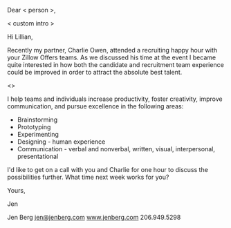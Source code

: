 Dear < person >,

< custom intro >

Hi Lillian,

Recently my partner, Charlie Owen, attended a recruiting happy hour with your Zillow Offers teams. As we discussed his time at the event I became quite interested in how both the candidate and recruitment team experience could be improved in order to attract the absolute best talent.

<>

I help teams and individuals increase productivity, foster creativity, improve communication, and pursue excellence in the following areas:

* Brainstorming
* Prototyping
* Experimenting
* Designing - human experience
* Communication - verbal and nonverbal, written, visual, interpersonal, presentational

I'd like to get on a call with you and Charlie for one hour to discuss the possibilities further. What time next week works for you?

Yours,

Jen

Jen Berg
jen@jenberg.com
www.jenberg.com
206.949.5298
